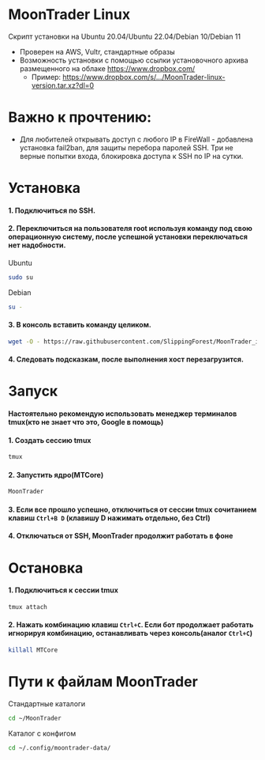 # MoonTrader Linux

Скрипт установки на Ubuntu 20.04/Ubuntu 22.04/Debian 10/Debian 11
- Проверен на AWS, Vultr, стандартные образы
- Возможность установки с помощью ссылки установочного архива размещенного на облаке https://www.dropbox.com/
  - Пример: https://www.dropbox.com/s/.../MoonTrader-linux-version.tar.xz?dl=0

# Важно к прочтению: 
- Для любителей открывать доступ с любого IP в FireWall - добавлена установка fail2ban, для защиты перебора паролей SSH. Три не верные попытки входа, блокировка доступа к SSH по IP на сутки.

# Установка
#### 1. Подключиться по SSH. 
#### 2. Переключиться на пользователя root используя команду под свою операционную систему, после успешной установки переключаться нет надобности.
Ubuntu 
```bash
sudo su
```
Debian 
```bash
su -
```

#### 3. В консоль вставить команду целиком.
```bash
wget -O - https://raw.githubusercontent.com/SlippingForest/MoonTrader_install/master/Linux/install.sh | bash <(cat) </dev/tty
```
#### 4. Cледовать подсказкам, после выполнения хост перезагрузится.

# Запуск

#### Настоятельно рекомендую использовать менеджер терминалов tmux(кто не знает что это, Google в помощь)

#### 1. Создать сессию tmux
```bash
tmux
```
#### 2. Запустить ядро(MTCore)
```bash
MoonTrader
```
#### 3. Если все прошло успешно, отключиться от сессии tmux сочитанием клавиш ```Ctrl+B D``` (клавишу D нажимать отдельно, без Ctrl)
#### 4. Отключаться от SSH, MoonTrader продолжит работать в фоне

# Остановка
#### 1. Подключиться к сессии tmux
```bash
tmux attach
```
#### 2. Нажать комбинацию клавиш ```Ctrl+C```. Если бот продолжает работать игнорируя комбинацию, останавливать через консоль(аналог ```Ctrl+C```)
```bash
killall MTCore
```

# Пути к файлам MoonTrader
Стандартные каталоги
```bash
cd ~/MoonTrader
```
Каталог с конфигом
```bash
cd ~/.config/moontrader-data/
```
